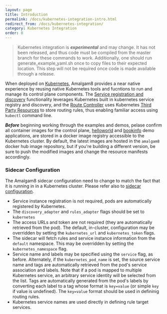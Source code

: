 ```yaml
---
layout: page
title: Introduction
permalink: /docs/kubernetes-integration-intro.html
redirect_from: /docs/kubernetes-integration/
category: Kubernetes Integration
order: 0
---
```


> Kubernetes integration is *__experimental__* and may change. It has not been released, and thus code
>  must be compiled from the master branch for these commands to work. Additionally, one should run
>  generate_example_yaml.sh once to copy files to their expected location. This step will not
>  be required once code is made available through a release.


When deployed on [Kubernetes](https://kubernetes.io), Amalgam8 provides a near native experience
 by reusing native Kubernetes tools and fucntions to run and manage its control plane components.
 The [Service registration and discovery](/docs/control-plane-registry.html) functionality leverages Kubernetes
 built in kubernetes service registry and discovery, and the [Route Controller](/docs/control-plane-controller.html) uses
 Kubernetes [Third Party Resources](https://kubernetes.io/docs/user-guide/thirdpartyresources/)
 to store routing rules, thus enabling familiar access using `kubectl` command line.

*__Before__* beginning working through the examples and demos, pelase confirm all container images for the control plane,
 [helloworld](docs/demo-helloworld.html) and [bookinfo](/docs/demo-bookinfo.html) demo applications, are stored in a
 docker image registry accessible to the Kubernetes cluster.
 By default, the latest images are hosted in the `amalgam8` docker hub image repository, but if you're
 building a different version, be sure to push the modified images and change the resource manifests accordingly.

### Sidecar Configuration <a id="sidecar-config"></a>

The Amalgam8 sidecar configuration need to change to match the fact that it is running in
 in a Kubernetes cluster. Please refer also to [sidecar configuration](/docs/sidecar-configuration.html).

 - Service instance registration is not required, pods are automatically registered by Kubernetes.
 - The `discovery_adapter` and `rules_adapter` flags should be set to `kubernetes`
 - The access URLs and token are not required (they are automatically retrieved from the pod).
  The default, in-cluster, configuration may be overridden by setting the `kubernetes_url` and
  `kubernetes_token` flags.
 - The sidecar will fetch rules and service instance information from the `default` namespace.
   This may be overridden by setting the `kubernetes_namespace` flag.
 - Service name and labels may be specified using the `service` flag, as before. Alternately,
   if the `kubernetes_pod_name` is set, the source service name and tags are automatically
   retrieved from the pod's service association and labels. Note that if a pod is mapped to
   multiple Kubernetes service, an arbitrary service identity will be selected from the list.
   Tags are automatically generated from the pod's labels by converting each label to a tag
   whose format is `key=value` (or simple `key` if value is undefined). The `key=value` format
   should be used in defininig routing rules.
 - Kubernetes service names are used directly in defining rule target services.
